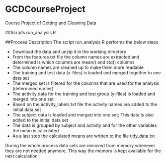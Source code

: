 # GCDCourseProject
Course Project of Getting and Cleaning Data

##Scripts
run_analysis.R

##Process Description
The script run_analysis.R performs the below steps
- Download the data and unzip it in the working directory
- From the features.txt file the column names are extracted and determined is which columns are mean() and std() columns
- The column names are cleaned up to make them more readable
- The training and test data (x-files) is loaded and merged together to one data set
- The merged set is filtered for the columns that are used for the analysis (determined earlier)
- The activity data for the training and test group (y-files) is loaded and merged into one set
- Based on the activity_labels.txt file the activity names are added to the initial data set
- The subject data is loaded and merged into one set; This data is also added to the initial data set
- The data is grouped by subject and activity and for the other variables the mean is calculated
- As a last step the calculated means are written to the file tidy_data.txt

During the whole process data sets are removed from memory whenever they are not needed anymore.
This way the memory is kept available for the next calculation.